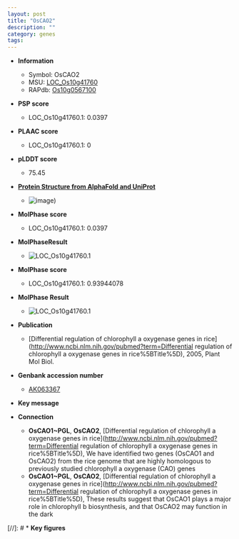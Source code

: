 ```yaml
---
layout: post
title: "OsCAO2"
description: ""
category: genes
tags: 
---
```


* **Information**  
    + Symbol: OsCAO2  
    + MSU: [LOC_Os10g41760](http://rice.plantbiology.msu.edu/cgi-bin/ORF_infopage.cgi?orf=LOC_Os10g41760)  
    + RAPdb: [Os10g0567100](http://rapdb.dna.affrc.go.jp/viewer/gbrowse_details/irgsp1?name=Os10g0567100)  

* **PSP score**  
    + LOC_Os10g41760.1: 0.0397 

* **PLAAC score**  
    + LOC_Os10g41760.1: 0 

* **pLDDT score**
    + 75.45

* **[Protein Structure from AlphaFold and UniProt](https://www.uniprot.org/uniprotkb/Q336R0/entry#structure)**
    + ![image](https://ricepsp.github.io/images/Q3/AF-Q336R0-F1.png))

* **MolPhase score**
    + LOC_Os10g41760.1: 0.0397

* **MolPhaseResult**
    + ![LOC_Os10g41760.1](https://ricepsp.github.io/pictures/LOC_Os10g/LOC_Os10g41760.1.png)

* **MolPhase score**
    + LOC_Os10g41760.1: 0.93944078

* **MolPhase Result**
    + ![LOC_Os10g41760.1](https://304243504.github.io/Pictures/LOC_Os10g/LOC_Os10g41760.1.png)

* **Publication**  
    + [Differential regulation of chlorophyll a oxygenase genes in rice](http://www.ncbi.nlm.nih.gov/pubmed?term=Differential regulation of chlorophyll a oxygenase genes in rice%5BTitle%5D), 2005, Plant Mol Biol.

* **Genbank accession number**  
    + [AK063367](http://www.ncbi.nlm.nih.gov/nuccore/AK063367)

* **Key message**  

* **Connection**  
    + __OsCAO1~PGL__, __OsCAO2__, [Differential regulation of chlorophyll a oxygenase genes in rice](http://www.ncbi.nlm.nih.gov/pubmed?term=Differential regulation of chlorophyll a oxygenase genes in rice%5BTitle%5D), We have identified two genes (OsCAO1 and OsCAO2) from the rice genome that are highly homologous to previously studied chlorophyll a oxygenase (CAO) genes
    + __OsCAO1~PGL__, __OsCAO2__, [Differential regulation of chlorophyll a oxygenase genes in rice](http://www.ncbi.nlm.nih.gov/pubmed?term=Differential regulation of chlorophyll a oxygenase genes in rice%5BTitle%5D), These results suggest that OsCAO1 plays a major role in chlorophyll b biosynthesis, and that OsCAO2 may function in the dark

[//]: # * **Key figures**  


